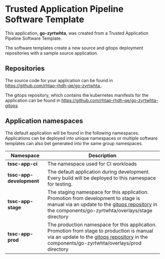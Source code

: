 # Trusted Application Pipeline Software Template

This application, **go-zyrtwhta**, was created from a Trusted Application Pipeline Software Template.

The software templates create a new source and gitops deployment repositories with a sample source application. 

## Repositories

The source code for your application can be found in [https://github.com/rhtap-rhdh-qe/go-zyrtwhta ](https://github.com/rhtap-rhdh-qe/go-zyrtwhta ).
 
The gitops repository, which contains the kubernetes manifests for the application can be found in 
[https://github.com/rhtap-rhdh-qe/go-zyrtwhta-gitops ](https://github.com/rhtap-rhdh-qe/go-zyrtwhta-gitops ) 

## Application namespaces 

The default application will be found in the following namespaces. Applications can be deployed into unique namespaces or multiple software templates can also bet generated into the same group namespaces.  

|  Namespace   |  Description   |  
| -------- | -------- |
| **tssc-app-ci** | The namespace used for CI workloads |
| **tssc-app-development** | The default application during development. Every build will be deployed to this namespace for testing. |
| **tssc-app-stage** | The staging namespace for this application. Promotion from development to stage is manual via an update to the [gitops repository](https://github.com/rhtap-rhdh-qe/go-zyrtwhta-gitops ) in the components/go-zyrtwhta/overlays/stage directory |
| **tssc-app-prod** | The production namespace for this application. Promotion from stage to production is manual via an update to the [gitops repository](https://github.com/rhtap-rhdh-qe/go-zyrtwhta-gitops ) in the components/go-zyrtwhta/overlays/prod directory |